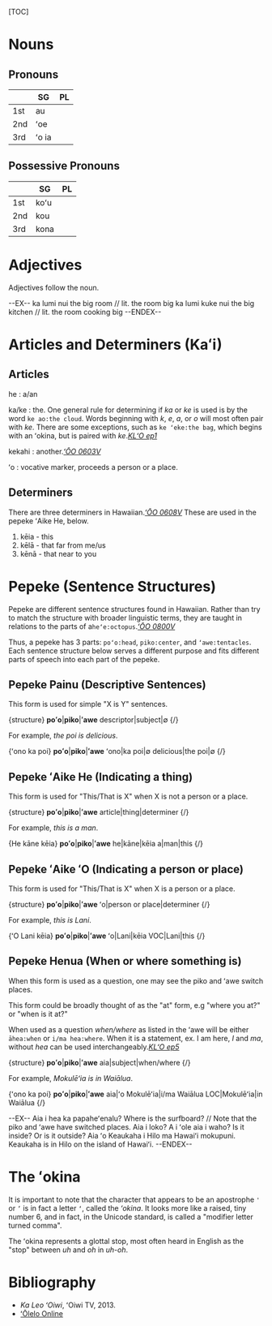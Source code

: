 [TOC]

# Nouns

## Pronouns

&nbsp; | SG   | PL
-------|------|------
1st    | au   | 
2nd    | ʻoe  | 
3rd    | ʻo ia| 


## Possessive Pronouns

&nbsp; | SG   | PL
-------|------|------
1st    | koʻu | 
2nd    | kou  | 
3rd    | kona | 

# Adjectives

Adjectives follow the noun.

--EX--
ka lumi nui
the big room // lit. the room big
ka lumi kuke nui
the big kitchen // lit. the room cooking big
--ENDEX--

# Articles and Determiners (Kaʻi)

## Articles

he
: a/an

ka/ke
: the. One general rule for determining if _ka_ or _ke_ is used is by the word `ke ao:the cloud`. Words beginning with _k_, _e_, _a_, or _o_ will most often pair with _ke_. There are some exceptions, such as `ke ʻeke:the bag`, which begins with an ʻokina, but is paired with _ke_.<cite>[KLʻO ep1](#ʻōiwi)</cite>

kekahi
: another.<cite>[ʻŌO 0603V](#ʻōlelo)</cite>

ʻo
: vocative marker, proceeds a person or a place.

## Determiners

There are three determiners in Hawaiian.<cite>[ʻŌO 0608V](#ʻōlelo)</cite> These are used in the pepeke ʻAike He, below.

1. kēia - this
2. kēlā - that far from me/us
3. kēnā - that near to you


# Pepeke (Sentence Structures)

Pepeke are different sentence structures found in Hawaiian. Rather than try to match the structure with broader linguistic terms, they are taught in relations to the parts of a`heʻe:octopus`.<cite>[ʻŌO 0800V](#ʻōlelo)</cite>

Thus, a pepeke has 3 parts: `poʻo:head`, `piko:center`, and `ʻawe:tentacles`. Each sentence structure below serves a different purpose and fits different parts of speech into each part of the pepeke.

## Pepeke Painu (Descriptive Sentences)

This form is used for simple "X is Y" sentences. 

{structure}
**poʻo**|**piko**|**ʻawe**
descriptor|subject|∅
{/}

For example, _the poi is delicious_.

{ʻono ka poi}
**poʻo**|**piko**|**ʻawe**
ʻono|ka poi|∅
delicious|the poi|∅
{/}

## Pepeke ʻAike He (Indicating a thing)

This form is used for "This/That is X" when X is not a person or a place.

{structure}
**poʻo**|**piko**|**ʻawe**
article|thing|determiner
{/}

For example, _this is a man_.

{He kāne kēia}
**poʻo**|**piko**|**ʻawe**
he|kāne|kēia
a|man|this
{/}

## Pepeke ʻAike ʻO (Indicating a person or place)

This form is used for "This/That is X" when X is a person or a place.

{structure}
**poʻo**|**piko**|**ʻawe**
ʻo|person or place|determiner
{/}

For example, _this is Lani_.

{ʻO Lani kēia}
**poʻo**|**piko**|**ʻawe**
ʻo|Lani|kēia
VOC|Lani|this
{/}

## Pepeke Henua (When or where something is)

<attn> When this form is used as a question, one may see the piko and ʻawe switch places.</attn>

This form could be broadly thought of as the "at" form, e.g "where you at?" or "when is it at?"

When used as a question _when/where_ as listed in the ʻawe will be either `āhea:when` or `i/ma hea:where`. When it is a statement, ex. I am here, _I_ and _ma_, without _hea_ can be used interchangeably.<cite>[KLʻO ep5](#ʻōiwi)</cite>

{structure}
**poʻo**|**piko**|**ʻawe**
aia|subject|when/where
{/}

For example, _Mokulēʻia is in Waiālua_.

{ʻono ka poi}
**poʻo**|**piko**|**ʻawe**
aia|ʻo Mokulēʻia|i/ma Waiālua
LOC|Mokulēʻia|in Waiālua
{/}

--EX--
Aia i hea ka papaheʻenalu?
Where is the surfboard? // Note that the piko and ʻawe have switched places.
Aia i loko? A i ʻole aia i waho?
Is it inside? Or is it outside?
Aia ʻo Keaukaha i Hilo ma Hawaiʻi mokupuni.
Keaukaha is in Hilo on the island of Hawaiʻi.
--ENDEX--

# The ʻokina

It is important to note that the character that appears to be an apostrophe `'` or `ʼ` is in fact a letter `ʻ`, called the _ʻokina_. It looks more like a raised, tiny number 6, and in fact, in the Unicode standard, is called a "modifier letter turned comma".

The ʻokina represents a glottal stop, most often heard in English as the "stop" between _uh_ and _oh_ in _uh-oh_.

# Bibliography

* <source id="ʻōiwi">_Ka Leo ʻOiwi_, ʻOiwi TV, 2013.</source>
* <source id="ʻōlelo">[ʻŌlelo Online](https://ʻoleloonline.com/)</source>